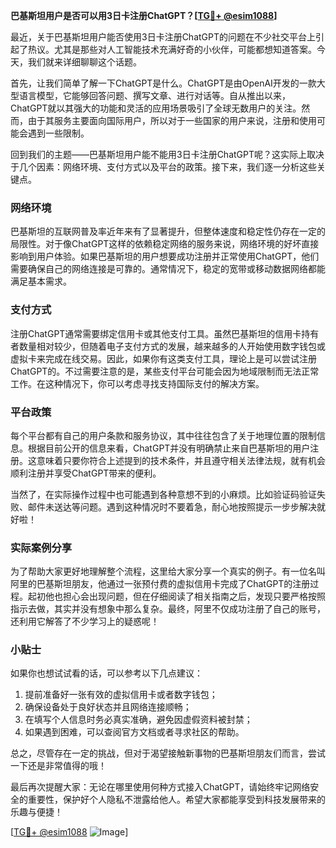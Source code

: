 **巴基斯坦用户是否可以用3日卡注册ChatGPT？[[TG💪+ @esim1088](https://t.me/s/esim1088)]**

最近，关于巴基斯坦用户能否使用3日卡注册ChatGPT的问题在不少社交平台上引起了热议。尤其是那些对人工智能技术充满好奇的小伙伴，可能都想知道答案。今天，我们就来详细聊聊这个话题。

首先，让我们简单了解一下ChatGPT是什么。ChatGPT是由OpenAI开发的一款大型语言模型，它能够回答问题、撰写文章、进行对话等。自从推出以来，ChatGPT就以其强大的功能和灵活的应用场景吸引了全球无数用户的关注。然而，由于其服务主要面向国际用户，所以对于一些国家的用户来说，注册和使用可能会遇到一些限制。

回到我们的主题——巴基斯坦用户能不能用3日卡注册ChatGPT呢？这实际上取决于几个因素：网络环境、支付方式以及平台的政策。接下来，我们逐一分析这些关键点。

### 网络环境

巴基斯坦的互联网普及率近年来有了显著提升，但整体速度和稳定性仍存在一定的局限性。对于像ChatGPT这样的依赖稳定网络的服务来说，网络环境的好坏直接影响到用户体验。如果巴基斯坦的用户想要成功注册并正常使用ChatGPT，他们需要确保自己的网络连接是可靠的。通常情况下，稳定的宽带或移动数据网络都能满足基本需求。

### 支付方式

注册ChatGPT通常需要绑定信用卡或其他支付工具。虽然巴基斯坦的信用卡持有者数量相对较少，但随着电子支付方式的发展，越来越多的人开始使用数字钱包或虚拟卡来完成在线交易。因此，如果你有这类支付工具，理论上是可以尝试注册ChatGPT的。不过需要注意的是，某些支付平台可能会因为地域限制而无法正常工作。在这种情况下，你可以考虑寻找支持国际支付的解决方案。

### 平台政策

每个平台都有自己的用户条款和服务协议，其中往往包含了关于地理位置的限制信息。根据目前公开的信息来看，ChatGPT并没有明确禁止来自巴基斯坦的用户注册。这意味着只要你符合上述提到的技术条件，并且遵守相关法律法规，就有机会顺利注册并享受ChatGPT带来的便利。

当然了，在实际操作过程中也可能遇到各种意想不到的小麻烦。比如验证码验证失败、邮件未送达等问题。遇到这种情况时不要着急，耐心地按照提示一步步解决就好啦！

### 实际案例分享

为了帮助大家更好地理解整个流程，这里给大家分享一个真实的例子。有一位名叫阿里的巴基斯坦朋友，他通过一张预付费的虚拟信用卡完成了ChatGPT的注册过程。起初他也担心会出现问题，但在仔细阅读了相关指南之后，发现只要严格按照指示去做，其实并没有想象中那么复杂。最终，阿里不仅成功注册了自己的账号，还利用它解答了不少学习上的疑惑呢！

### 小贴士

如果你也想试试看的话，可以参考以下几点建议：

1. 提前准备好一张有效的虚拟信用卡或者数字钱包；
2. 确保设备处于良好状态并且网络连接顺畅；
3. 在填写个人信息时务必真实准确，避免因虚假资料被封禁；
4. 如果遇到困难，可以查阅官方文档或者寻求社区的帮助。

总之，尽管存在一定的挑战，但对于渴望接触新事物的巴基斯坦朋友们而言，尝试一下还是非常值得的哦！

最后再次提醒大家：无论在哪里使用何种方式接入ChatGPT，请始终牢记网络安全的重要性，保护好个人隐私不泄露给他人。希望大家都能享受到科技发展带来的乐趣与便捷！

[[TG💪+ @esim1088](https://t.me/s/esim1088) ![Image](https://i.postimg.cc/4NQfJmqS/Snipaste-2025-05-13-00-14-12.png)]